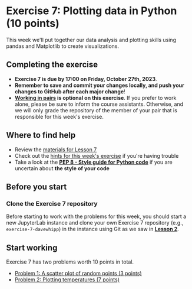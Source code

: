 # Exercise 7: Plotting data in Python (10 points)

This week we'll put together our data analysis and plotting skills using pandas and Matplotlib to create visualizations.

## Completing the exercise

- **Exercise 7 is due by 17:00 on Friday, October 27th, 2023**.
- **Remember to save and commit your changes locally, and push your changes to GitHub after each major change**!
- **[Working in pairs](https://geo-python-site.readthedocs.io/en/latest/lessons/L2/why-pairs.html) is optional on this exercise**. If you prefer to work alone, please be sure to inform the course assistants. Otherwise, and we will only grade the repository of the member of your pair that is responsible for this week's exercise.

## Where to find help

- Review the [materials for Lesson 7](https://geo-python-site.readthedocs.io/en/latest/lessons/L7/overview.html)
- Check out the [hints for this week's exercise](https://geo-python-site.readthedocs.io/en/latest/lessons/L7/exercise-7.html#exercise-7-hints) if you're having trouble
- Take a look at the **[PEP 8 - Style guide for Python code](https://www.python.org/dev/peps/pep-0008/)** if you are uncertain about **the style of your code**

## Before you start

### Clone the Exercise 7 repository

Before starting to work with the problems for this week, you should start a new JupyterLab instance and clone your own Exercise 7 repository (e.g., `exercise-7-davewhipp`) in the instance using Git as we saw in [**Lesson 2**](https://geo-python-site.readthedocs.io/en/latest/lessons/L2/git-basics.html#clone-a-repository-from-github).

## Start working

Exercise 7 has two problems worth 10 points in total. 

 - [Problem 1: A scatter plot of random points (3 points)](Exercise-7-problem-1.ipynb)
 - [Problem 2: Plotting temperatures (7 points)](Exercise-7-problem-2.ipynb)